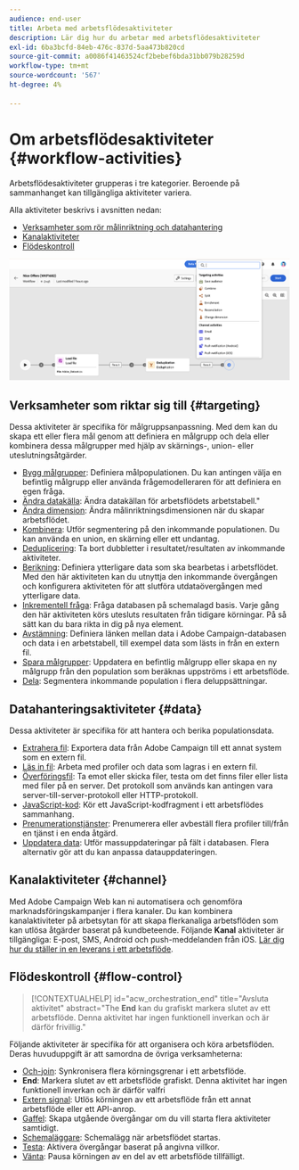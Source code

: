```yaml
---
audience: end-user
title: Arbeta med arbetsflödesaktiviteter
description: Lär dig hur du arbetar med arbetsflödesaktiviteter
exl-id: 6ba3bcfd-84eb-476c-837d-5aa473b820cd
source-git-commit: a0086f41463524cf2bebef6bda31bb079b28259d
workflow-type: tm+mt
source-wordcount: '567'
ht-degree: 4%

---
```



# Om arbetsflödesaktiviteter {#workflow-activities}

Arbetsflödesaktiviteter grupperas i tre kategorier. Beroende på sammanhanget kan tillgängliga aktiviteter variera.

Alla aktiviteter beskrivs i avsnitten nedan:

* [Verksamheter som rör målinriktning och datahantering](#targeting)
* [Kanalaktiviteter](#channel)
* [Flödeskontroll](#flow-control)

![](../assets/workflow-activities.png)

## Verksamheter som riktar sig till {#targeting}

Dessa aktiviteter är specifika för målgruppsanpassning. Med dem kan du skapa ett eller flera mål genom att definiera en målgrupp och dela eller kombinera dessa målgrupper med hjälp av skärnings-, union- eller uteslutningsåtgärder.

* [Bygg målgrupper](build-audience.md): Definiera målpopulationen. Du kan antingen välja en befintlig målgrupp eller använda frågemodelleraren för att definiera en egen fråga.
* [Ändra datakälla](change-data-source.md): Ändra datakällan för arbetsflödets arbetstabell.&quot;
* [Ändra dimension](change-dimension.md): Ändra målinriktningsdimensionen när du skapar arbetsflödet.
* [Kombinera](combine.md): Utför segmentering på den inkommande populationen. Du kan använda en union, en skärning eller ett undantag.
* [Deduplicering](deduplication.md): Ta bort dubbletter i resultatet/resultaten av inkommande aktiviteter.
* [Berikning](enrichment.md): Definiera ytterligare data som ska bearbetas i arbetsflödet. Med den här aktiviteten kan du utnyttja den inkommande övergången och konfigurera aktiviteten för att slutföra utdataövergången med ytterligare data.
* [Inkrementell fråga](incremental-query.md): Fråga databasen på schemalagd basis. Varje gång den här aktiviteten körs utesluts resultaten från tidigare körningar. På så sätt kan du bara rikta in dig på nya element.
* [Avstämning](reconciliation.md): Definiera länken mellan data i Adobe Campaign-databasen och data i en arbetstabell, till exempel data som lästs in från en extern fil.
* [Spara målgrupper](save-audience.md): Uppdatera en befintlig målgrupp eller skapa en ny målgrupp från den population som beräknas uppströms i ett arbetsflöde.
* [Dela](split.md): Segmentera inkommande population i flera deluppsättningar.

## Datahanteringsaktiviteter {#data}

Dessa aktiviteter är specifika för att hantera och berika populationsdata.

* [Extrahera fil](extract-file.md): Exportera data från Adobe Campaign till ett annat system som en extern fil.
* [Läs in fil](load-file.md): Arbeta med profiler och data som lagras i en extern fil.
* [Överföringsfil](transfer-file.md): Ta emot eller skicka filer, testa om det finns filer eller lista med filer på en server. Det protokoll som används kan antingen vara server-till-server-protokoll eller HTTP-protokoll.
* [JavaScript-kod](javascript-code.md): Kör ett JavaScript-kodfragment i ett arbetsflödes sammanhang.
* [Prenumerationstjänster](subscription-services.md): Prenumerera eller avbeställ flera profiler till/från en tjänst i en enda åtgärd.
* [Uppdatera data](update-data.md): Utför massuppdateringar på fält i databasen. Flera alternativ gör att du kan anpassa datauppdateringen.

## Kanalaktiviteter {#channel}

Med Adobe Campaign Web kan ni automatisera och genomföra marknadsföringskampanjer i flera kanaler. Du kan kombinera kanalaktiviteter på arbetsytan för att skapa flerkanaliga arbetsflöden som kan utlösa åtgärder baserat på kundbeteende. Följande **Kanal** aktiviteter är tillgängliga: E-post, SMS, Android och push-meddelanden från iOS. [Lär dig hur du ställer in en leverans i ett arbetsflöde](channels.md).

## Flödeskontroll {#flow-control}

>[!CONTEXTUALHELP]
>id="acw_orchestration_end"
>title="Avsluta aktivitet"
>abstract="The **End** kan du grafiskt markera slutet av ett arbetsflöde. Denna aktivitet har ingen funktionell inverkan och är därför frivillig."

Följande aktiviteter är specifika för att organisera och köra arbetsflöden. Deras huvuduppgift är att samordna de övriga verksamheterna:

* [Och-join](and-join.md): Synkronisera flera körningsgrenar i ett arbetsflöde.
* **End**: Markera slutet av ett arbetsflöde grafiskt. Denna aktivitet har ingen funktionell inverkan och är därför valfri
* [Extern signal](external-signal.md): Utlös körningen av ett arbetsflöde från ett annat arbetsflöde eller ett API-anrop.
* [Gaffel](fork.md): Skapa utgående övergångar om du vill starta flera aktiviteter samtidigt.
* [Schemaläggare](scheduler.md): Schemalägg när arbetsflödet startas.
* [Testa](test.md): Aktivera övergångar baserat på angivna villkor.
* [Vänta](wait.md): Pausa körningen av en del av ett arbetsflöde tillfälligt.
